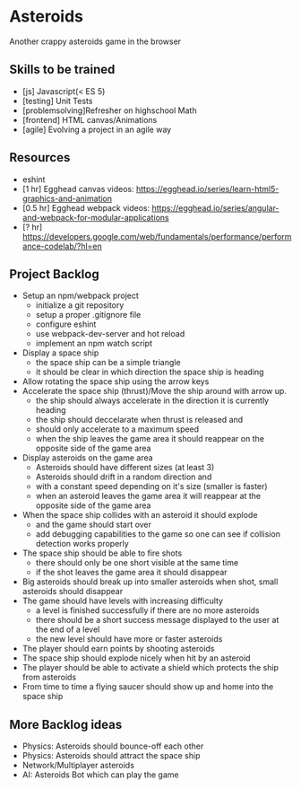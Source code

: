 # Asteroids

Another crappy asteroids game in the browser

## Skills to be trained
- [js] Javascript(< ES 5)
- [testing] Unit Tests
- [problemsolving]Refresher on highschool Math
- [frontend] HTML canvas/Animations
- [agile] Evolving a project in an agile way

## Resources
- eshint
- [1 hr] Egghead canvas videos: https://egghead.io/series/learn-html5-graphics-and-animation
- [0.5 hr] Egghead webpack videos: https://egghead.io/series/angular-and-webpack-for-modular-applications
- [? hr] https://developers.google.com/web/fundamentals/performance/performance-codelab/?hl=en

## Project Backlog

- Setup an npm/webpack project
  * initialize a git repository
  * setup a proper .gitignore file
  * configure eshint
  * use webpack-dev-server and hot reload
  * implement an npm watch script
- Display a space ship
  * the space ship can be a simple triangle
  * it should be clear in which direction the space ship is heading
- Allow rotating the space ship using the arrow keys
- Accelerate the space ship (thrust)/Move the ship around with arrow up.
  * the ship should always accelerate in the direction it is currently heading
  * the ship should deccelarate when thrust is released and
  * should only accelerate to a maximum speed
  * when the ship leaves the game area it should reappear on the opposite side of the game area
- Display asteroids on the game area
  * Asteroids should have different sizes (at least 3)
  * Asteroids should drift in a random direction and
  * with a constant speed depending on it's size (smaller is faster)
  * when an asteroid leaves the game area it will reappear at the opposite side of the game area
- When the space ship collides with an asteroid it should explode
  * and the game should start over
  * add debugging capabilities to the game so one can see if collision detection works properly
- The space ship should be able to fire shots
  * there should only be one short visible at the same time
  * if the shot leaves the game area it should disappear
- Big asteroids should break up into smaller asteroids when shot, small asteroids should disappear
- The game should have levels with increasing difficulty
  * a level is finished successfully if there are no more asteroids
  * there should be a short success message displayed to the user at the end of a level
  * the new level should have more or faster asteroids
- The player should earn points by shooting asteroids
- The space ship should explode nicely when hit by an asteroid
- The player should be able to activate a shield which protects the ship from asteroids
- From time to time a flying saucer should show up and home into the space ship

## More Backlog ideas

- Physics: Asteroids should bounce-off each other
- Physics: Asteroids should attract the space ship
- Network/Multiplayer asteroids
- AI: Asteroids Bot which can play the game
